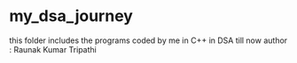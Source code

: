 # my_dsa_journey
this folder includes the programs coded by me in C++
in DSA till now 
author : Raunak Kumar Tripathi
